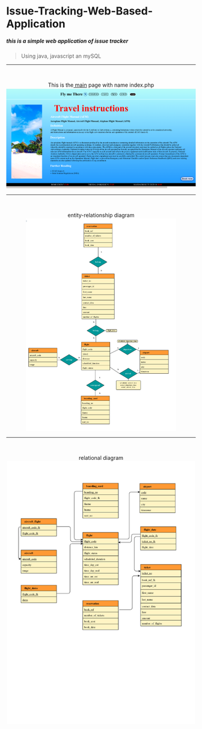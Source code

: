 # Issue-Tracking-Web-Based-Application
 
<h5>this is a simple web application of issue tracker</h5>

><span fill="red">Using java, javascript an mySQL</span><br>

<hr>
<br>
<p align="center">This is the<a href="https://airlines-demo-version.herokuapp.com/"> main</a> page with name index.php<br><img width="800" src="https://raw.githubusercontent.com/MariosChartsias/Airlines-demo/main/images/Screenshot%20from%202022-08-08%2020-08-36.png">
<hr></p>

<br>
<p align="center">entity-relationship diagram <br><img width="400" src="https://raw.githubusercontent.com/MariosChartsias/Airlines-demo/main/images/ER%20diagram%20copy.jpg">
<hr></p>
<br>
<p align="center">relational diagram <br><img width="500" src="https://raw.githubusercontent.com/MariosChartsias/Airlines-demo/main/images/Relational%20diagram%20copy.jpg"></p>

